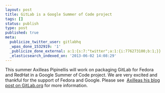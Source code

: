 ```yaml
---
layout: post
title: GitLab is a Google Summer of Code project
tags: []
status: publish
type: post
published: true
meta:
  publicize_twitter_user: gitlabhq
  _wpas_done_1532919: '1'
  _publicize_done_external: a:1:{s:7:"twitter";a:1:{i:776273100;b:1;}}
  _elasticsearch_indexed_on: '2013-06-02 14:08:29'
---
```

This summer Axilleas Pipinellis will work on packaging GitLab for Fedora and RedHat in a Google Summer of Code project. We are very excited and thankful for the support of Fedora and Google. Please see  [Axilleas his blog post on GitLab.org](/2013/05/28/packaging-gitlab-for-fedora-a-gsoc-2013-project/) for more information.
